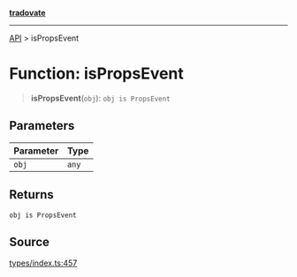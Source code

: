 [**tradovate**](../README.md)

***

[API](../API.md) > isPropsEvent

# Function: isPropsEvent

> **isPropsEvent**(`obj`): `obj is PropsEvent`

## Parameters

| Parameter | Type |
| :------ | :------ |
| `obj` | `any` |

## Returns

`obj is PropsEvent`

## Source

[types/index.ts:457](https://github.com/cgilly2fast/tradovate-typescript/blob/b1caea5/src/types/index.ts#L457)
